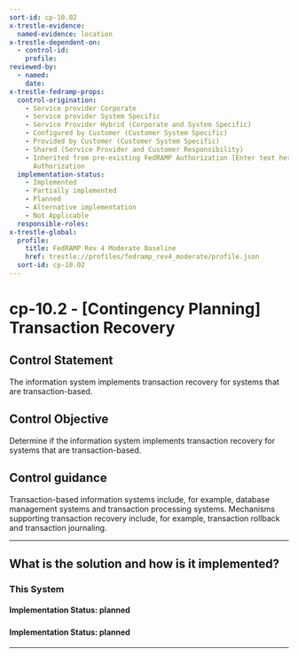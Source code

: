 ```yaml
---
sort-id: cp-10.02
x-trestle-evidence:
  named-evidence: location
x-trestle-dependent-on:
  - control-id:
    profile:
reviewed-by:
  - named:
    date:
x-trestle-fedramp-props:
  control-origination:
    - Service provider Corporate
    - Service provider System Specific
    - Service Provider Hybrid (Corporate and System Specific)
    - Configured by Customer (Customer System Specific)
    - Provided by Customer (Customer System Specific)
    - Shared (Service Provider and Customer Responsibility)
    - Inherited from pre-existing FedRAMP Authorization [Enter text here], Date of
      Authorization
  implementation-status:
    - Implemented
    - Partially implemented
    - Planned
    - Alternative implementation
    - Not Applicable
  responsible-roles:
x-trestle-global:
  profile:
    title: FedRAMP Rev 4 Moderate Baseline
    href: trestle://profiles/fedramp_rev4_moderate/profile.json
  sort-id: cp-10.02
---
```


# cp-10.2 - \[Contingency Planning\] Transaction Recovery

## Control Statement

The information system implements transaction recovery for systems that are transaction-based.

## Control Objective

Determine if the information system implements transaction recovery for systems that are transaction-based.

## Control guidance

Transaction-based information systems include, for example, database management systems and transaction processing systems. Mechanisms supporting transaction recovery include, for example, transaction rollback and transaction journaling.

______________________________________________________________________

## What is the solution and how is it implemented?

<!-- For implementation status enter one of: implemented, partial, planned, alternative, not-applicable -->

<!-- Note that the list of rules under ### Rules: is read-only and changes will not be captured after assembly to JSON -->

### This System

<!-- Add implementation prose for the main This System component for control: cp-10.2 -->

#### Implementation Status: planned

### 

<!-- Add control implementation description here for control: cp-10.2 -->

#### Implementation Status: planned

______________________________________________________________________
